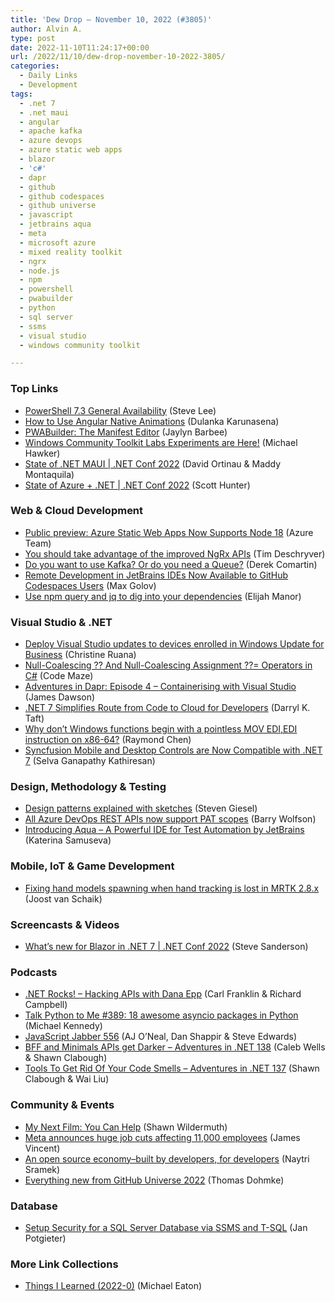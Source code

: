 ```yaml
---
title: 'Dew Drop – November 10, 2022 (#3805)'
author: Alvin A.
type: post
date: 2022-11-10T11:24:17+00:00
url: /2022/11/10/dew-drop-november-10-2022-3805/
categories:
  - Daily Links
  - Development
tags:
  - .net 7
  - .net maui
  - angular
  - apache kafka
  - azure devops
  - azure static web apps
  - blazor
  - 'c#'
  - dapr
  - github
  - github codespaces
  - github universe
  - javascript
  - jetbrains aqua
  - meta
  - microsoft azure
  - mixed reality toolkit
  - ngrx
  - node.js
  - npm
  - powershell
  - pwabuilder
  - python
  - sql server
  - ssms
  - visual studio
  - windows community toolkit

---
```

### <a name="top"></a>Top Links

  * <a href="https://devblogs.microsoft.com/powershell/powershell-7-3-general-availability/" target="_blank" rel="noopener">PowerShell 7.3 General Availability</a> (Steve Lee)
  * <a href="https://www.syncfusion.com/blogs/post/how-to-use-angular-native-animations.aspx?utm_source=alvinashcraft&utm_medium=email&utm_campaign=alvinashcraft_blog_edmnov22" target="_blank" rel="noopener">How to Use Angular Native Animations</a> (Dulanka Karunasena)
  * <a href="https://blog.pwabuilder.com/posts/the-manifest-editor/" target="_blank" rel="noopener">PWABuilder: The Manifest Editor</a> (Jaylyn Barbee)
  * <a href="https://devblogs.microsoft.com/ifdef-windows/windows-community-toolkit-labs-experiments-are-here/" target="_blank" rel="noopener">Windows Community Toolkit Labs Experiments are Here!</a> (Michael Hawker)
  * <a href="http://www.youtube.com/watch?v=Z6UPJmerTo8" target="_blank" rel="noopener">State of .NET MAUI | .NET Conf 2022</a> (David Ortinau & Maddy Montaquila)
  * <a href="http://www.youtube.com/watch?v=NBbI52liUR4" target="_blank" rel="noopener">State of Azure + .NET | .NET Conf 2022</a> (Scott Hunter)

### <a name="web"></a>Web & Cloud Development

  * <a href="https://azure.microsoft.com/en-us/updates/public-preview-azure-static-web-apps-now-supports-node-18/" target="_blank" rel="noopener">Public preview: Azure Static Web Apps Now Supports Node 18</a> (Azure Team)
  * <a href="https://timdeschryver.dev/blog/you-should-take-advantage-of-the-improved-ngrx-apis" target="_blank" rel="noopener">You should take advantage of the improved NgRx APIs</a> (Tim Deschryver)
  * <a href="https://codeopinion.com/do-you-want-to-use-kafka-or-do-you-need-a-queue/" target="_blank" rel="noopener">Do you want to use Kafka? Or do you need a Queue?</a> (Derek Comartin)
  * <a href="https://blog.jetbrains.com/blog/2022/11/09/remote-development-in-jetbrains-ides-now-available-to-github-codespaces-users/" target="_blank" rel="noopener">Remote Development in JetBrains IDEs Now Available to GitHub Codespaces Users</a> (Max Golov)
  * <a href="https://elijahmanor.com/blog/npm-query-jq" target="_blank" rel="noopener">Use npm query and jq to dig into your dependencies</a> (Elijah Manor)

### <a name="dotnet"></a>Visual Studio & .NET

  * <a href="https://devblogs.microsoft.com/visualstudio/deploy-visual-studio-updates-to-devices-enrolled-in-windows-update-for-business/" target="_blank" rel="noopener">Deploy Visual Studio updates to devices enrolled in Windows Update for Business</a> (Christine Ruana)
  * <a href="https://code-maze.com/null-coalescing-operator-null-coalescing-assignment-operator-csharp/" target="_blank" rel="noopener">Null-Coalescing ?? And Null-Coalescing Assignment ??= Operators in C#</a> (Code Maze)
  * <a href="https://endjin.com/blog/2022/11/adventures-in-dapr-ep04.html" target="_blank" rel="noopener">Adventures in Dapr: Episode 4 &#8211; Containerising with Visual Studio</a> (James Dawson)
  * <a href="https://thenewstack.io/net-7-simplifies-route-from-code-to-cloud-for-developers/" target="_blank" rel="noopener">.NET 7 Simplifies Route from Code to Cloud for Developers</a> (Darryl K. Taft)
  * <a href="https://devblogs.microsoft.com/oldnewthing/20221109-00/?p=107373" target="_blank" rel="noopener">Why don’t Windows functions begin with a pointless MOV EDI,EDI instruction on x86-64?</a> (Raymond Chen)
  * <a href="https://www.syncfusion.com/blogs/post/syncfusion-mobile-and-desktop-controls-are-now-compatible-with-net-7.aspx?utm_source=alvinashcraft&utm_medium=email&utm_campaign=alvinashcraft_blog_edmnov22" target="_blank" rel="noopener">Syncfusion Mobile and Desktop Controls are Now Compatible with .NET 7</a> (Selva Ganapathy Kathiresan)

### <a name="design"></a>Design, Methodology & Testing

  * <a href="https://steven-giesel.com/blogPost/91629412-1440-4aa6-add8-acd925831b35" target="_blank" rel="noopener">Design patterns explained with sketches</a> (Steven Giesel)
  * <a href="https://devblogs.microsoft.com/devops/all-azure-devops-rest-apis-now-support-pat-scopes/" target="_blank" rel="noopener">All Azure DevOps REST APIs now support PAT scopes</a> (Barry Wolfson)
  * <a href="https://blog.jetbrains.com/qa/2022/11/introducing-aqua-a-powerful-ide-for-test-automation-by-jetbrains/" target="_blank" rel="noopener">Introducing Aqua – A Powerful IDE for Test Automation by JetBrains</a> (Katerina Samuseva)

### <a name="mobile"></a>Mobile, IoT & Game Development

  * <a href="https://localjoost.github.io/Fixing-hand-models-spawning-when-hand-tracking-is-lost-in-MRTK-28x/" target="_blank" rel="noopener">Fixing hand models spawning when hand tracking is lost in MRTK 2.8.x</a> (Joost van Schaik)

### <a name="videos"></a>Screencasts & Videos

  * <a href="http://www.youtube.com/watch?v=evW4Gj4sHsk" target="_blank" rel="noopener">What&#8217;s new for Blazor in .NET 7 | .NET Conf 2022</a> (Steve Sanderson)

### <a name="podcasts"></a>Podcasts

  * <a href="https://www.spreaker.com/user/16677006/dotnetrocks-1819-hacking-apis" target="_blank" rel="noopener">.NET Rocks! &#8211; Hacking APIs with Dana Epp</a> (Carl Franklin & Richard Campbell)
  * <a href="https://talkpython.fm/episodes/show/389/18-awesome-asyncio-packages-in-python" target="_blank" rel="noopener">Talk Python to Me #389: 18 awesome asyncio packages in Python</a> (Michael Kennedy)
  * <a href="https://topenddevs.com/podcasts/javascript-jabber/episodes/jsj-556" target="_blank" rel="noopener">JavaScript Jabber 556</a> (AJ O&#8217;Neal, Dan Shappir & Steve Edwards)
  * <a href="https://topenddevs.com/podcasts/adventures-in-net/episodes/bff-and-minimals-apis-get-darker-net-137" target="_blank" rel="noopener">BFF and Minimals APIs get Darker &#8211; Adventures in .NET 138</a> (Caleb Wells & Shawn Clabough)
  * <a href="https://topenddevs.com/podcasts/adventures-in-net/episodes/tools-to-get-rid-of-your-code-smells-net-137" target="_blank" rel="noopener">Tools To Get Rid Of Your Code Smells &#8211; Adventures in .NET 137</a> (Shawn Clabough & Wai Liu)

### <a name="events"></a>Community & Events

  * <a href="https://wildermuth.com/2022/11/09/new-documentary-kickstarter-dont-worry-imfine/" target="_blank" rel="noopener">My Next Film: You Can Help</a> (Shawn Wildermuth)
  * <a href="https://www.theverge.com/2022/11/9/23448926/meta-layoffs-2022" target="_blank" rel="noopener">Meta announces huge job cuts affecting 11,000 employees</a> (James Vincent)
  * <a href="https://github.blog/2022-11-09-an-open-source-economy-built-by-developers-for-developers/" target="_blank" rel="noopener">An open source economy–built by developers, for developers</a> (Naytri Sramek)
  * <a href="https://github.blog/2022-11-09-everything-new-from-github-universe-2022/" target="_blank" rel="noopener">Everything new from GitHub Universe 2022</a> (Thomas Dohmke)

### <a name="sql"></a>Database

  * <a href="https://www.mssqltips.com/sqlservertip/7447/sql-server-database-security-logins-users/" target="_blank" rel="noopener">Setup Security for a SQL Server Database via SSMS and T-SQL</a> (Jan Potgieter)

### <a name="links"></a>More Link Collections

  * <a href="https://samestuffdifferentday.com/2022/11/09/things-i-learned-0/" target="_blank" rel="noopener">Things I Learned (2022-0)</a> (Michael Eaton)